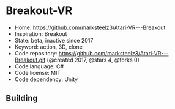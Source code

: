 # Breakout-VR

- Home: https://github.com/marksteelz3/Atari-VR---Breakout
- Inspiration: Breakout
- State: beta, inactive since 2017
- Keyword: action, 3D, clone
- Code repository: https://github.com/marksteelz3/Atari-VR---Breakout.git (@created 2017, @stars 4, @forks 0)
- Code language: C#
- Code license: MIT
- Code dependency: Unity

## Building
